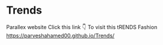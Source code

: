 # Trends
Parallex website
Click this link 👇 To visit this tRENDS Fashion
https://parveshahamed00.github.io/Trends/
